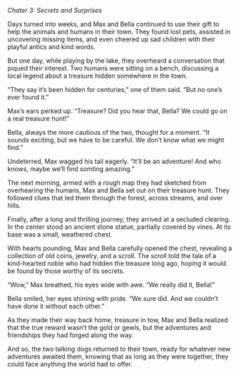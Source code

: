 *Chater 3: Secrets and Surprises*

Days turned into weeks, and Max and Bella continued to use their gift to help the animals and humans in their town. They found lost pets, assisted in uncovering missing items, and even cheered up sad children with their playful antics and kind words.

But one day, while playing by the lake, they overheard a conversation that piqued their interest. Two humans were sitting on a bench, discussing a local legend about a treasure hidden somewhere in the town.

“They say it’s been hidden for centuries,” one of them said. “But no one’s ever found it.”

Max’s ears perked up. “Treasure? Did you hear that, Bella? We could go on a real treasure hunt!”

Bella, always the more cautious of the two, thought for a moment. “It sounds exciting, but we have to be careful. We don’t know what we might find.”

Undeterred, Max wagged his tail eagerly. “It’ll be an adventure! And who knows, maybe we’ll find somting amazing.”

The next morning, armed with a rough map they had sketched from overhearing the humans, Max and Bella set out on their treasure hunt. They followed clues that led them through the forest, across streams, and over hills.

Finally, after a long and thrilling journey, they arrived at a secluded clearing. In the center stood an ancient stone statue, partially covered by vines. At its base was a small, weathered chest.

With hearts pounding, Max and Bella carefully opened the chest, revealing a collection of old coins, jewelry, and a scroll. The scroll told the tale of a kind-hearted noble who had hidden the treasure long ago, hoping it would be found by those worthy of its secrets.

“Wow,” Max breathed, his eyes wide with awe. “We really did it, Bella!”

Bella smiled, her eyes shining with pride. “We sure did. And we couldn’t have done it without each other.”

As they made their way back home, treasure in tow, Max and Bella realized that the true reward wasn’t the gold or gewls, but the adventures and friendships they had forged along the way.

And so, the two talking dogs returned to their town, ready for whatever new adventures awaited them, knowing that as long as they were together, they could face anything the world had to offer.
